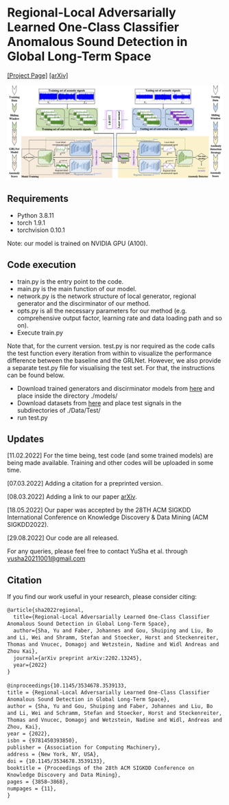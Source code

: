 # Regional-Local Adversarially Learned One-Class Classifier Anomalous Sound Detection in Global Long-Term Space 
[[Project Page]](https://dl.acm.org/doi/10.1145/3534678.3539133) [[arXiv]](https://arxiv.org/abs/2202.13245)

![img1](https://github.com/CavitationDetection/GRLNet/blob/main/Image/framework.png)

## Requirements

- Python 3.8.11
- torch 1.9.1
- torchvision 0.10.1

Note: our model is trained on NVIDIA GPU (A100).

## Code execution

- train.py is the entry point to the code.
- main.py is the main function of our model.
- network.py is the network structure of local generator, regional generator and the discirminator of our method.
- opts.py is all the necessary parameters for our method (e.g. comprehensive output factor, learning rate and data loading path and so on).
- Execute train.py

Note that, for the current version. test.py is nor required as the code calls the test function every iteration from within to visualize the performance difference between the baseline and the GRLNet. However, we also provide a separate test.py file for visualising the test set. For that, the instructions can be found below.

- Download trained generators and discirminator models from [here](https://drive.google.com/drive/folders/1ye8Vev8_fdMvdfHr5FIFSb5tcwtYHlnv) and place inside the directory ./models/
- Download datasets from [here](https://drive.google.com/drive/folders/1eejPrqM2hWPxSfb0gUhu-F4FD0rhO7sp?usp=sharing) and place test signals in the subdirectories of ./Data/Test/
- run test.py


## Updates

[11.02.2022] For the time being, test code (and some trained models) are being made available. Training and other codes will be uploaded in some time.

[07.03.2022] Adding a citation for a preprinted version.

[08.03.2022] Adding a link to our paper [arXiv](https://arxiv.org/abs/2202.13245).

[18.05.2022] Our paper was accepted by the 28TH ACM SIGKDD International Conference on Knowledge Discovery & Data Mining (ACM SIGKDD2022).

[29.08.2022] Our code are all released. 


For any queries, please feel free to contact YuSha et al. through yusha20211001@gmail.com

## Citation
If you find our work useful in your research, please consider citing:
```
@article{sha2022regional,
  title={Regional-Local Adversarially Learned One-Class Classifier Anomalous Sound Detection in Global Long-Term Space},
  author={Sha, Yu and Faber, Johannes and Gou, Shuiping and Liu, Bo and Li, Wei and Shramm, Stefan and Stoecker, Horst and Steckenreiter, Thomas and Vnucec, Domagoj and Wetzstein, Nadine and Widl Andreas and Zhou Kai},
  journal={arXiv preprint arXiv:2202.13245},
  year={2022}
}

@inproceedings{10.1145/3534678.3539133,
title = {Regional-Local Adversarially Learned One-Class Classifier Anomalous Sound Detection in Global Long-Term Space},
author = {Sha, Yu and Gou, Shuiping and Faber, Johannes and Liu, Bo and Li, Wei and Schramm, Stefan and Stoecker, Horst and Steckenreiter, Thomas and Vnucec, Domagoj and Wetzstein, Nadine and Widl, Andreas and Zhou, Kai},
year = {2022},
isbn = {9781450393850},
publisher = {Association for Computing Machinery},
address = {New York, NY, USA},
doi = {10.1145/3534678.3539133},
booktitle = {Proceedings of the 28th ACM SIGKDD Conference on Knowledge Discovery and Data Mining},
pages = {3858–3868},
numpages = {11},
}
```
